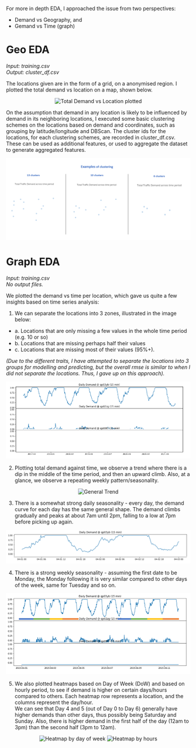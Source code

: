 For more in depth EDA, I approached the issue from two perspectives:
* Demand vs Geography, and 
* Gemand vs Time (graph)

# Geo EDA

_Input: training.csv </br>
Output: cluster_df.csv_

The locations given are in the form of a grid, on a anonymised region. I plotted the total demand vs location on a map, shown below.

<p align="center">
	<img src="https://raw.githubusercontent.com/ThunderXBlitZ/GrabAI/master/images/demand_total.png" alt="Total Demand vs Location plotted" width="490" height="350">
</p>

On the assumption that demand in any location is likely to be influenced by demand in its neighboring locations,
I executed some basic clustering schemes on the locations based on demand and coordinates, such as grouping by latitude/longitude and DBScan.
The cluster ids for the locations, for each clustering schemes, are recorded in cluster_df.csv.
These can be used as additional features, or used to aggregate the dataset to generate aggregated features.

![Examples of clustering schemes](../images/clustering.png?raw=true "Examples of clustering schemes")

# Graph EDA

_Input: training.csv </br>
No output files._

We plotted the demand vs time per location, which gave us quite a few insights
based on time series analysis:

1. We can separate the locations into 3 zones, illustrated in the image below:
* a. Locations that are only missing a few values in the whole time period (e.g. 10 or so)
* b. Locations that are missing perhaps half their values
* c. Locations that are missing most of their values (95%+). </br>
 
_(Due to the different traits, I have attempted to separate the locations into 3 groups for modelling and predicting, but the overall rmse is similar to when I did not separate the locations. Thus, I gave up on this approach)._

![Examples of locations with different quantites of NaN values](../images/graph_nan.png?raw=true "Examples of locations with different quantites of NaN values")

2. Plotting total demand against time, we observe a trend where there is a dip in the middle of the time period, and then an upward climb. Also, at a glance, we observe a repeating weekly pattern/seasonality.

<p align="center">
	<img src="https://raw.githubusercontent.com/ThunderXBlitZ/GrabAI/master/images/graph_trend.png" alt="General Trend" width="400" height="200">
</p>

3. There is a somewhat strong daily seasonality - every day, the demand curve for each day has the same general shape.
The demand climbs gradually and peaks at about 7am until 2pm, falling to a low at 7pm before picking up again. 

![Daily Seasonality](../images/graph_daily.png?raw=true "Daily Seasonality")

4. There is a strong weekly seasonality - assuming the first date to be Monday, the Monday following it is very similar compared to other days of the week,
same for Tuesday and so on.

![Weekly Seasonality](../images/graph_weekly.png?raw=true "Weekly Seasonality")

5. We also plotted heatmaps based on Day of Week (DoW) and based on hourly period, to see if demand is higher on certain days/hours compared to others. 
Each heatmap row represents a location, and the columns represent the day/hour. </br>
We can see that Day 4 and 5 (out of Day 0 to Day 6) generally have higher demands than other days, thus possibly being Saturday and Sunday.
Also, there is higher demand in the first half of the day (12am to 3pm) than the second half (3pm to 12am).

<p align="center">
	<img src="https://raw.githubusercontent.com/ThunderXBlitZ/GrabAI/master/images/heatmap_dow.png" alt="Heatmap by day of week" width="770" height="420">
	<img src="https://raw.githubusercontent.com/ThunderXBlitZ/GrabAI/master/images/heatmap_hourly.png" alt="Heatmap by hours" width="770" height="150">
</p>